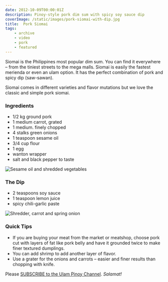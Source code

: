 ```yaml
---
date: 2012-10-09T00:00:01Z
description: Pinoy-style pork dim sum with spicy soy sauce dip
coverImage: /static/images/pork-siomai-with-dip.jpg
title:  Pork Siomai
tags: 
    - archive 
    - video 
    - pork 
    - featured
---
```


Siomai is the Philippines most popular dim sum. You can find it everywhere – from the tiniest streets to the mega malls. Siomai is easily the fastest merienda or even an ulam option. It has the perfect combination of pork and spicy dip (saw-sawan).

Siomai comes in different varieties and flavor mutations but we love the classic and simple pork siomai.

### Ingredients
* 1/2 kg ground pork 
* 1 medium carrot, grated
* 1 medium. finely chopped 
* 4 stalks green onions
* 1 teaspoon sesame oil
* 3/4 cup flour
* 1 egg
* wanton wrapper
* salt and black pepper to taste

<img src="/static/images/sesame-oil-carrots.jpg" title="Sesame oil and shredded vegetables">

### The Dip
* 2 teaspoons soy sauce
* 1 teaspoon lemon juice 
* spicy chili-garlic paste

<img src="/static/images/shredder-carrots-onion.jpg" title="Shredder, carrot and spring onion">

### Quick Tips
* If you are buying your meat from the market or meatshop, choose pork cut with layers of fat like pork belly and have it grounded twice to make finer textured dumplings.
* You can add shrimp to add another layer of flavor.
* Use a grater for the onions and carrots – easier and finer results than chopping with knife.

Please [SUBSCRIBE to the Ulam Pinoy Channel](http://www.youtube.com/user/ulampinoy). *Salamat!*
